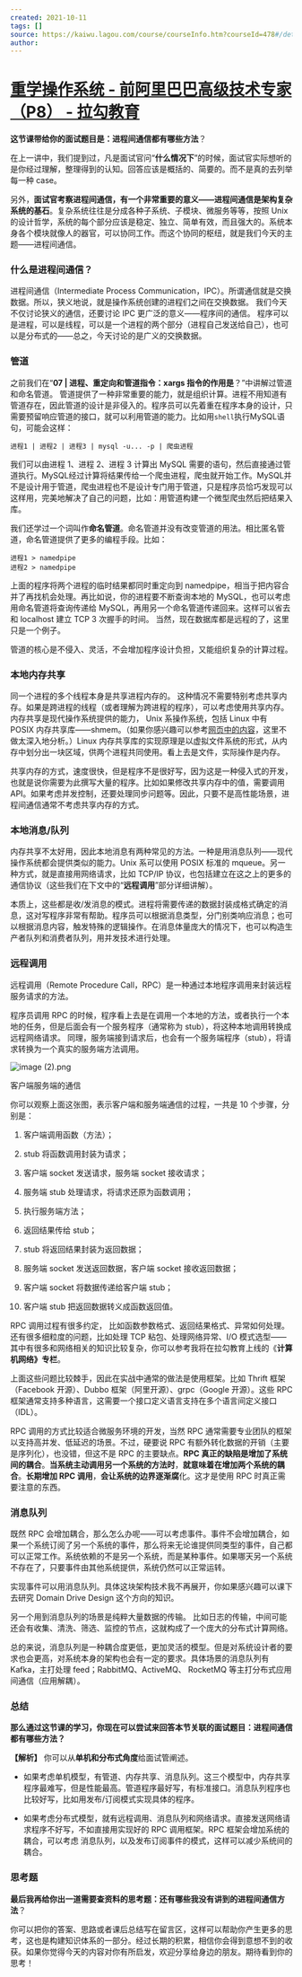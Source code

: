 ```yaml
---
created: 2021-10-11
tags: []
source: https://kaiwu.lagou.com/course/courseInfo.htm?courseId=478#/detail/pc?id=4604
author: 
---
```


# [重学操作系统 - 前阿里巴巴高级技术专家（P8） - 拉勾教育](https://kaiwu.lagou.com/course/courseInfo.htm?courseId=478#/detail/pc?id=4604)


**这节课带给你的面试题目是：进程间通信都有哪些方法**？

在上一讲中，我们提到过，凡是面试官问“**什么情况下**”的时候，面试官实际想听的是你经过理解，整理得到的认知。回答应该是概括的、简要的。而不是真的去列举每一种 case。

另外，**面试官考察进程间通信，有一个非常重要的意义——进程间通信是架构复杂系统的基石**。复杂系统往往是分成各种子系统、子模块、微服务等等，按照 Unix 的设计哲学，系统的每个部分应该是稳定、独立、简单有效，而且强大的。系统本身各个模块就像人的器官，可以协同工作。而这个协同的枢纽，就是我们今天的主题——进程间通信。

### 什么是进程间通信？

进程间通信（Intermediate Process Communication，IPC）。所谓通信就是交换数据。所以，狭义地说，就是操作系统创建的进程们之间在交换数据。 我们今天不仅讨论狭义的通信，还要讨论 IPC 更广泛的意义——程序间的通信。 程序可以是进程，可以是线程，可以是一个进程的两个部分（进程自己发送给自己），也可以是分布式的——总之，今天讨论的是广义的交换数据。

### 管道

之前我们在“**07 | 进程、重定向和管道指令：xargs 指令的作用是**？”中讲解过管道和命名管道。 管道提供了一种非常重要的能力，就是组织计算。进程不用知道有管道存在，因此管道的设计是非侵入的。程序员可以先着重在程序本身的设计，只需要预留响应管道的接口，就可以利用管道的能力。比如用`shell`执行MySQL语句，可能会这样：

```
进程1 | 进程2 | 进程3 | mysql -u... -p | 爬虫进程
```

我们可以由进程 1、进程 2、进程 3 计算出 MySQL 需要的语句，然后直接通过管道执行。MySQL经过计算将结果传给一个爬虫进程，爬虫就开始工作。MySQL并不是设计用于管道，爬虫进程也不是设计专门用于管道，只是程序员恰巧发现可以这样用，完美地解决了自己的问题，比如：用管道构建一个微型爬虫然后把结果入库。

我们还学过一个词叫作**命名管道**。命名管道并没有改变管道的用法。相比匿名管道，命名管道提供了更多的编程手段。比如：

```
进程1 > namedpipe
进程2 > namedpipe
```

上面的程序将两个进程的临时结果都同时重定向到 namedpipe，相当于把内容合并了再找机会处理。再比如说，你的进程要不断查询本地的 MySQL，也可以考虑用命名管道将查询传递给 MySQL，再用另一个命名管道传递回来。这样可以省去和 localhost 建立 TCP 3 次握手的时间。 当然，现在数据库都是远程的了，这里只是一个例子。

管道的核心是不侵入、灵活，不会增加程序设计负担，又能组织复杂的计算过程。

### 本地内存共享

同一个进程的多个线程本身是共享进程内存的。 这种情况不需要特别考虑共享内存。如果是跨进程的线程（或者理解为跨进程的程序），可以考虑使用共享内存。内存共享是现代操作系统提供的能力， Unix 系操作系统，包括 Linux 中有 POSIX 内存共享库——shmem。（如果你感兴趣可以参考[网页中的内容](https://www.man7.org/linux/man-pages/man7/shm_overview.7.html)，这里不做太深入地分析。）Linux 内存共享库的实现原理是以虚拟文件系统的形式，从内存中划分出一块区域，供两个进程共同使用。看上去是文件，实际操作是内存。

共享内存的方式，速度很快，但是程序不是很好写，因为这是一种侵入式的开发，也就是说你需要为此撰写大量的程序。比如如果修改共享内存中的值，需要调用 API。如果考虑并发控制，还要处理同步问题等。因此，只要不是高性能场景，进程间通信通常不考虑共享内存的方式。

### 本地消息/队列

内存共享不太好用，因此本地消息有两种常见的方法。一种是用消息队列——现代操作系统都会提供类似的能力。Unix 系可以使用 POSIX 标准的 mqueue。另一种方式，就是直接用网络请求，比如 TCP/IP 协议，也包括建立在这之上的更多的通信协议（这些我们在下文中的“**远程调用**”部分详细讲解）。

本质上，这些都是收/发消息的模式。进程将需要传递的数据封装成格式确定的消息，这对写程序非常有帮助。程序员可以根据消息类型，分门别类响应消息；也可以根据消息内容，触发特殊的逻辑操作。在消息体量庞大的情况下，也可以构造生产者队列和消费者队列，用并发技术进行处理。

### 远程调用

远程调用（Remote Procedure Call，RPC）是一种通过本地程序调用来封装远程服务请求的方法。

程序员调用 RPC 的时候，程序看上去是在调用一个本地的方法，或者执行一个本地的任务，但是后面会有一个服务程序（通常称为 stub），将这种本地调用转换成远程网络请求。 同理，服务端接到请求后，也会有一个服务端程序（stub），将请求转换为一个真实的服务端方法调用。

![image (2).png](https://s0.lgstatic.com/i/image/M00/6F/F9/Ciqc1F-3nPGAUbAMAAC3qcOo5g0709.png)

客户端服务端的通信

你可以观察上面这张图，表示客户端和服务端通信的过程，一共是 10 个步骤，分别是：

1.  客户端调用函数（方法）；
    
2.  stub 将函数调用封装为请求；
    
3.  客户端 socket 发送请求，服务端 socket 接收请求；
    
4.  服务端 stub 处理请求，将请求还原为函数调用；
    
5.  执行服务端方法；
    
6.  返回结果传给 stub；
    
7.  stub 将返回结果封装为返回数据；
    
8.  服务端 socket 发送返回数据，客户端 socket 接收返回数据；
    
9.  客户端 socket 将数据传递给客户端 stub；
    
10.  客户端 stub 把返回数据转义成函数返回值。
    

RPC 调用过程有很多约定， 比如函数参数格式、返回结果格式、异常如何处理。还有很多细粒度的问题，比如处理 TCP 粘包、处理网络异常、I/O 模式选型——其中有很多和网络相关的知识比较复杂，你可以参考我将在拉勾教育上线的《**计算机网络》专栏**。

上面这些问题比较棘手，因此在实战中通常的做法是使用框架。比如 Thrift 框架（Facebook 开源）、Dubbo 框架（阿里开源）、grpc（Google 开源）。这些 RPC 框架通常支持多种语言，这需要一个接口定义语言支持在多个语言间定义接口（IDL）。

RPC 调用的方式比较适合微服务环境的开发，当然 RPC 通常需要专业团队的框架以支持高并发、低延迟的场景。不过，硬要说 RPC 有额外转化数据的开销（主要是序列化），也没错，但这不是 RPC 的主要缺点。**RPC 真正的缺陷是增加了系统间的耦合**。**当系统主动调用另一个系统的方法时**，**就意味着在增加两个系统的耦合**。**长期增加 RPC 调用**，**会让系统的边界逐渐腐**化。这才是使用 RPC 时真正需要注意的东西。

### 消息队列

既然 RPC 会增加耦合，那么怎么办呢——可以考虑事件。事件不会增加耦合，如果一个系统订阅了另一个系统的事件，那么将来无论谁提供同类型的事件，自己都可以正常工作。系统依赖的不是另一个系统，而是某种事件。如果哪天另一个系统不存在了，只要事件由其他系统提供，系统仍然可以正常运转。

实现事件可以用消息队列。具体这块架构技术我不再展开，你如果感兴趣可以课下去研究 Domain Drive Design 这个方向的知识。

另一个用到消息队列的场景是纯粹大量数据的传输。 比如日志的传输，中间可能还会有收集、清洗、筛选、监控的节点，这就构成了一个庞大的分布式计算网络。

总的来说，消息队列是一种耦合度更低，更加灵活的模型。但是对系统设计者的要求也会更高，对系统本身的架构也会有一定的要求。具体场景的消息队列有 Kafka，主打处理 feed；RabbitMQ、ActiveMQ、 RocketMQ 等主打分布式应用间通信（应用解耦）。

### 总结

**那么通过这节课的学习，你现在可以尝试来回答本节关联的面试题目：进程间通信都有哪些方法？**

**【解析】** 你可以从**单机和分布式角度**给面试管阐述。

-   如果考虑单机模型，有管道、内存共享、消息队列。这三个模型中，内存共享程序最难写，但是性能最高。管道程序最好写，有标准接口。消息队列程序也比较好写，比如用发布/订阅模式实现具体的程序。
    
-   如果考虑分布式模型，就有远程调用、消息队列和网络请求。直接发送网络请求程序不好写，不如直接用实现好的 RPC 调用框架。RPC 框架会增加系统的耦合，可以考虑 消息队列，以及发布订阅事件的模式，这样可以减少系统间的耦合。
    

### 思考题

**最后我再给你出一道需要查资料的思考题：还有哪些我没有讲到的进程间通信方法**？

你可以把你的答案、思路或者课后总结写在留言区，这样可以帮助你产生更多的思考，这也是构建知识体系的一部分。经过长期的积累，相信你会得到意想不到的收获。如果你觉得今天的内容对你有所启发，欢迎分享给身边的朋友。期待看到你的思考！
